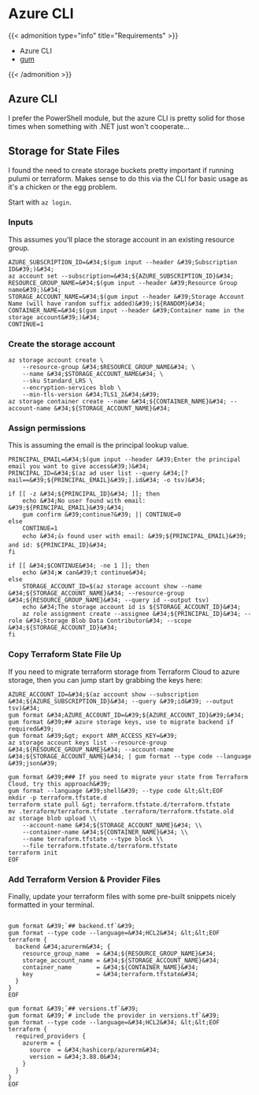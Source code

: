 # Azure CLI


{{&lt; admonition type=&#34;info&#34; title=&#34;Requirements&#34; &gt;}}

- Azure CLI
- [gum](https://github.com/charmbracelet/gum)

{{&lt; /admonition &gt;}}

## Azure CLI

I prefer the PowerShell module, but the azure CLI is pretty solid for those times when something with .NET just won&#39;t cooperate...

## Storage for State Files

I found the need to create storage buckets pretty important if running pulumi or terraform.
Makes sense to do this via the CLI for basic usage as it&#39;s a chicken or the egg problem.

Start with `az login`.

### Inputs

This assumes you&#39;ll place the storage account in an existing resource group.

```shell
AZURE_SUBSCRIPTION_ID=&#34;$(gum input --header &#39;Subscription ID&#39;)&#34;
az account set --subscription=&#34;${AZURE_SUBSCRIPTION_ID}&#34;
RESOURCE_GROUP_NAME=&#34;$(gum input --header &#39;Resource Group name&#39;)&#34;
STORAGE_ACCOUNT_NAME=&#34;$(gum input --header &#39;Storage Account Name (will have random suffix added)&#39;)${RANDOM}&#34;
CONTAINER_NAME=&#34;$(gum input --header &#39;Container name in the storage account&#39;)&#34;
CONTINUE=1
```

### Create the storage account

```shell
az storage account create \
    --resource-group &#34;$RESOURCE_GROUP_NAME&#34; \
    --name &#34;$STORAGE_ACCOUNT_NAME&#34; \
    --sku Standard_LRS \
    --encryption-services blob \
    --min-tls-version &#34;TLS1_2&#34;&#39;
az storage container create --name &#34;${CONTAINER_NAME}&#34; --account-name &#34;${STORAGE_ACCOUNT_NAME}&#34;
```

### Assign permissions

This is assuming the email is the principal lookup value.

```shell
PRINCIPAL_EMAIL=&#34;$(gum input --header &#39;Enter the principal email you want to give access&#39;)&#34;
PRINCIPAL_ID=&#34;$(az ad user list --query &#34;[?mail==&#39;${PRINCIPAL_EMAIL}&#39;].id&#34; -o tsv)&#34;

if [[ -z &#34;${PRINCIPAL_ID}&#34; ]]; then
    echo &#34;No user found with email: &#39;${PRINCIPAL_EMAIL}&#39;&#34;
    gum confirm &#39;continue?&#39; || CONTINUE=0
else
    CONTINUE=1
    echo &#34;👍 found user with email: &#39;${PRINCIPAL_EMAIL}&#39; and id: ${PRINCIPAL_ID}&#34;
fi

if [[ &#34;$CONTINUE&#34; -ne 1 ]]; then
    echo &#34;❌ can&#39;t continue&#34;
else
    STORAGE_ACCOUNT_ID=$(az storage account show --name &#34;${STORAGE_ACCOUNT_NAME}&#34; --resource-group &#34;${RESOURCE_GROUP_NAME}&#34; --query id --output tsv)
    echo &#34;The storage account id is ${STORAGE_ACCOUNT_ID}&#34;
    az role assignment create --assignee &#34;${PRINCIPAL_ID}&#34; --role &#34;Storage Blob Data Contributor&#34; --scope &#34;${STORAGE_ACCOUNT_ID}&#34;
fi
```

### Copy Terraform State File Up

If you need to migrate terraform storage from Terraform Cloud to azure storage, then you can jump start by grabbing the keys here:

```shell
AZURE_ACCOUNT_ID=&#34;$(az account show --subscription &#34;${AZURE_SUBSCRIPTION_ID}&#34; --query &#39;id&#39; --output tsv)&#34;
gum format &#34;AZURE_ACCOUNT_ID=&#39;${AZURE_ACCOUNT_ID}&#39;&#34;
gum format &#39;## azure storage keys, use to migrate backend if required&#39;
gum format &#39;&gt; export ARM_ACCESS_KEY=&#39;
az storage account keys list --resource-group &#34;${RESOURCE_GROUP_NAME}&#34; --account-name &#34;${STORAGE_ACCOUNT_NAME}&#34; | gum format --type code --language &#39;json&#39;

gum format &#39;### If you need to migrate your state from Terraform Cloud, try this approach&#39;
gum format --language &#39;shell&#39; --type code &lt;&lt;EOF
mkdir -p terraform.tfstate.d
terraform state pull &gt; terraform.tfstate.d/terraform.tfstate
mv .terraform/terraform.tfstate .terraform/terraform.tfstate.old
az storage blob upload \\
    --account-name &#34;${STORAGE_ACCOUNT_NAME}&#34; \\
    --container-name &#34;${CONTAINER_NAME}&#34; \\
    --name terraform.tfstate --type block \\
    --file terraform.tfstate.d/terraform.tfstate
terraform init
EOF
```

### Add Terraform Version &amp; Provider Files

Finally, update your terraform files with some pre-built snippets nicely formatted in your terminal.

```shell

gum format &#39;`## backend.tf`&#39;
gum format --type code --language=&#34;HCL2&#34; &lt;&lt;EOF
terraform {
  backend &#34;azurerm&#34; {
    resource_group_name  = &#34;${RESOURCE_GROUP_NAME}&#34;
    storage_account_name = &#34;${STORAGE_ACCOUNT_NAME}&#34;
    container_name       = &#34;${CONTAINER_NAME}&#34;
    key                  = &#34;terraform.tfstate&#34;
  }
}
EOF

gum format &#39;`## versions.tf`&#39;
gum format &#39;`# include the provider in versions.tf`&#39;
gum format --type code --language=&#34;HCL2&#34; &lt;&lt;EOF
terraform {
  required_providers {
    azurerm = {
      source  = &#34;hashicorp/azurerm&#34;
      version = &#34;3.88.0&#34;
    }
  }
}
EOF

```

